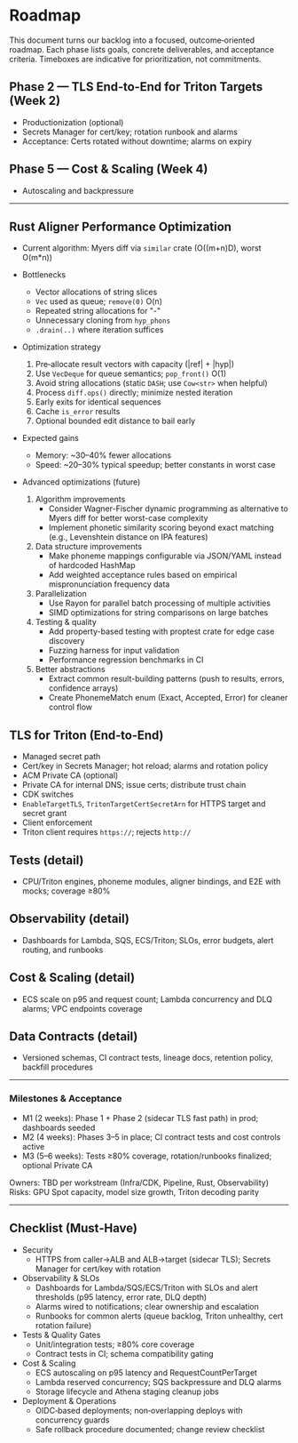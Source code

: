 # Roadmap

This document turns our backlog into a focused, outcome‑oriented roadmap. Each phase lists goals, concrete deliverables, and acceptance criteria. Timeboxes are indicative for prioritization, not commitments.

## Phase 2 — TLS End‑to‑End for Triton Targets (Week 2)
 - Productionization (optional)
  - Secrets Manager for cert/key; rotation runbook and alarms
  - Acceptance: Certs rotated without downtime; alarms on expiry

## Phase 5 — Cost & Scaling (Week 4)
 - Autoscaling and backpressure

---

## Rust Aligner Performance Optimization
- Current algorithm: Myers diff via `similar` crate (O((m+n)D), worst O(m*n))

- Bottlenecks
  - Vector allocations of string slices
  - `Vec` used as queue; `remove(0)` O(n)
  - Repeated string allocations for "-"
  - Unnecessary cloning from `hyp_phons`
  - `.drain(..)` where iteration suffices

- Optimization strategy
  1. Pre‑allocate result vectors with capacity (|ref| + |hyp|)
  2. Use `VecDeque` for queue semantics; `pop_front()` O(1)
  3. Avoid string allocations (static `DASH`; use `Cow<str>` when helpful)
  4. Process `diff.ops()` directly; minimize nested iteration
  5. Early exits for identical sequences
  6. Cache `is_error` results
  7. Optional bounded edit distance to bail early

- Expected gains
  - Memory: ~30–40% fewer allocations
  - Speed: ~20–30% typical speedup; better constants in worst case

- Advanced optimizations (future)
  1. Algorithm improvements
     - Consider Wagner-Fischer dynamic programming as alternative to Myers diff for better worst-case complexity
     - Implement phonetic similarity scoring beyond exact matching (e.g., Levenshtein distance on IPA features)
  2. Data structure improvements
     - Make phoneme mappings configurable via JSON/YAML instead of hardcoded HashMap
     - Add weighted acceptance rules based on empirical mispronunciation frequency data
  3. Parallelization
     - Use Rayon for parallel batch processing of multiple activities
     - SIMD optimizations for string comparisons on large batches
  4. Testing & quality
     - Add property-based testing with proptest crate for edge case discovery
     - Fuzzing harness for input validation
     - Performance regression benchmarks in CI
  5. Better abstractions
     - Extract common result-building patterns (push to results, errors, confidence arrays)
     - Create PhonemeMatch enum (Exact, Accepted, Error) for cleaner control flow

## TLS for Triton (End‑to‑End)
 - Managed secret path
  - Cert/key in Secrets Manager; hot reload; alarms and rotation policy
 - ACM Private CA (optional)
  - Private CA for internal DNS; issue certs; distribute trust chain
 - CDK switches
  - `EnableTargetTLS`, `TritonTargetCertSecretArn` for HTTPS target and secret grant
 - Client enforcement
  - Triton client requires `https://`; rejects `http://`

## Tests (detail)
- CPU/Triton engines, phoneme modules, aligner bindings, and E2E with mocks; coverage ≥80%

## Observability (detail)
- Dashboards for Lambda, SQS, ECS/Triton; SLOs, error budgets, alert routing, and runbooks

## Cost & Scaling (detail)
- ECS scale on p95 and request count; Lambda concurrency and DLQ alarms; VPC endpoints coverage

## Data Contracts (detail)
- Versioned schemas, CI contract tests, lineage docs, retention policy, backfill procedures

---

### Milestones & Acceptance
- M1 (2 weeks): Phase 1 + Phase 2 (sidecar TLS fast path) in prod; dashboards seeded
- M2 (4 weeks): Phases 3–5 in place; CI contract tests and cost controls active
- M3 (5–6 weeks): Tests ≥80% coverage, rotation/runbooks finalized; optional Private CA

Owners: TBD per workstream (Infra/CDK, Pipeline, Rust, Observability)
Risks: GPU Spot capacity, model size growth, Triton decoding parity

---

## Checklist (Must‑Have)
- Security
  - HTTPS from caller→ALB and ALB→target (sidecar TLS); Secrets Manager for cert/key with rotation
- Observability & SLOs
  - Dashboards for Lambda/SQS/ECS/Triton with SLOs and alert thresholds (p95 latency, error rate, DLQ depth)
  - Alarms wired to notifications; clear ownership and escalation
  - Runbooks for common alerts (queue backlog, Triton unhealthy, cert rotation failure)
- Tests & Quality Gates
  - Unit/integration tests; ≥80% core coverage
  - Contract tests in CI; schema compatibility gating
- Cost & Scaling
  - ECS autoscaling on p95 latency and RequestCountPerTarget
  - Lambda reserved concurrency; SQS backpressure and DLQ alarms
  - Storage lifecycle and Athena staging cleanup jobs
- Deployment & Operations
  - OIDC‑based deployments; non‑overlapping deploys with concurrency guards
  - Safe rollback procedure documented; change review checklist
